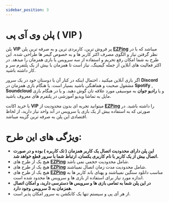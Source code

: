 ```yaml
---
sidebar_position: 3
---
```


# پلن وی آی پی ( VIP )

پلن **VIP** پر فروش ترین، کاربردی ترین و به صرفه ترین پلن **[EZPing](https://ezping.ir/)** میباشد که با در نظر گرفتن نیاز و الگوی مصرف اکثر کاربر ها و به خصوص گیمر ها طراحی شده.
این طرح به شما امکان رفع تحریم و استفاده از سه سرویس یا بازی همزمان را میدهد. 
در اکثر فعالیت های آنلاین از جمله گیمینگ، نیاز است تا همزمان با بیش از یک پلتفرم سر و کار داشته باشید.


اگر بازی آنلاین میکنید ، احتمال اینکه در کنار آن با دوستان خود در یک سرور **Discord** مشغول صحبت و هماهنگی باشید بسیار است.
یا هنگام بازی همزمان در **Spotify** , **Soundcloud** و یا **رادیو جوان** به موسیقی مورد علاقه تان گوش دهید. 
و یا در هنگام بازی مایل به تماشا ویدیو آموزشی در پلتفرم های معروف باشید.


با خرید اکانت **VIP** میتوانید تجربه ای بدون محدودیت از **[EZPing](https://ezping.ir/)** را داشته باشید. در صورتی که به استفاده بیش از یک بازی یا سرویس در آند واحد نیاز دارید، از لحاظ اقتصادی این پلن به صرفه ترین گزینه میباشد.



# ویژگی های این طرح: 

- **این پلن دارای محدودیت اتصال یک کاربر همزمان ( تک کاربره ) بوده و در صورت اتصال بیش از یک کاربر با نام کاربری یکسان، ارتباط شما با سرور قطع خواهد شد.**
- هیچ یک از طرح های **[EZPing](https://ezping.ir/)** شامل محدودیت حجمی نمی باشد.
- هیچ یک از طرح های **[EZPing](https://ezping.ir/)** شامل محدودیت مدت زمان اتصال نمیباشند.
- هیچ یک از طرح های **[EZPing](https://ezping.ir/)** مناسب دانلود سنگین نمیباشند و پهنای باند کاربر ها به اندازه مورد نیاز برای استفاده از بازی ها و سرویس ها محدود شده است.
- **در این پلن شما به تمامی بازی ها و سرویس ها دسترسی دارید، و امکان اتصال همزمان به 3 سرویس وجود دارد.**
- از هر آی پی و سیستم تنها یک کانکشن به سرور امکان پذیر است.



 
